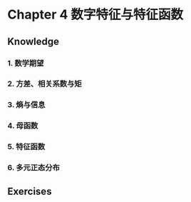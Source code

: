 # Chapter 4 数字特征与特征函数

## Knowledge

### 1. 数学期望

### 2. 方差、相关系数与矩

### 3. 熵与信息

### 4. 母函数

### 5. 特征函数

### 6. 多元正态分布

## Exercises

